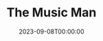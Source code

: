 ---
published: false
cancelled: COVID-19
layout: productions
title: The Music Man
date: 2023-09-08T00:00:00
opening_date: 2020-08-06
closing_date: 2020-09-13
category: musical
Theatre: Alhambra Theatre & Dining
Website: https://www.alhambrajax.com/show/the-music-man/
show_details:
- Music: "[[w:Meredith Willson]]"
- Lyrics: Meredith Willson
- Book: 
  - Meredith Willson
  - Franklin Lacey

showtimes:
- 2020-08-06 11:00:00
- 2020-08-06 18:00:00
- 2020-08-07 18:00:00
- 2020-08-08 11:00:00
- 2020-08-08 18:00:00
- 2020-08-09 12:00:00
- 2020-08-09 18:00:00
- 2020-08-11 18:00:00
- 2020-08-12 18:00:00
- 2020-08-13 18:00:00
- 2020-08-14 18:00:00
- 2020-08-15 11:00:00
- 2020-08-15 18:00:00
- 2020-08-16 12:00:00
- 2020-08-16 18:00:00
- 2020-08-18 18:00:00
- 2020-08-19 18:00:00
- 2020-08-20 18:00:00
- 2020-08-21 18:00:00
- 2020-08-22 11:00:00
- 2020-08-22 18:00:00
- 2020-08-23 12:00:00
- 2020-08-23 18:00:00
- 2020-08-25 18:00:00
- 2020-08-26 18:00:00
- 2020-08-27 18:00:00
- 2020-08-28 18:00:00
- 2020-08-29 11:00:00
- 2020-08-29 18:00:00
- 2020-08-30 12:00:00
- 2020-08-30 18:00:00
- 2020-09-01 18:00:00
- 2020-09-02 18:00:00
- 2020-09-03 18:00:00
- 2020-09-04 18:00:00
- 2020-09-05 11:00:00
- 2020-09-05 18:00:00
- 2020-09-06 12:00:00
- 2020-09-06 18:00:00
- 2020-09-08 18:00:00
- 2020-09-09 18:00:00
- 2020-09-10 18:00:00
- 2020-09-11 18:00:00
- 2020-09-12 11:00:00
- 2020-09-12 18:00:00
- 2020-09-13 12:00:00
- 2020-09-13 18:00:00
---